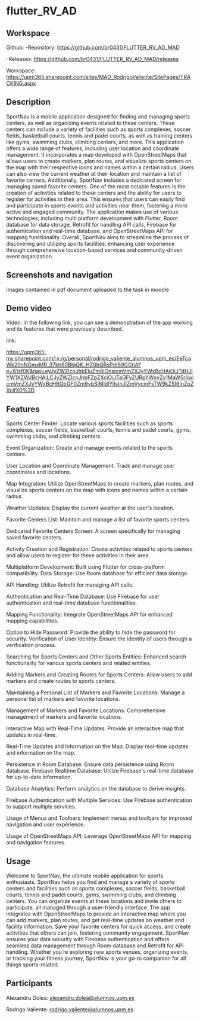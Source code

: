 # flutter_RV_AD

## Workspace
Github:
-Repository: https://github.com/br0431/FLUTTER_RV_AD_MAD

-Releases: https://github.com/br0431/FLUTTER_RV_AD_MAD/releases

Workspace: https://upm365.sharepoint.com/sites/MAD_RodrigoValiente/SitePages/TRACKING.aspx

## Description
SportNav is a mobile application designed for finding and managing sports centers,
as well as organizing events related to these centers. These centers can include a
variety of facilities such as sports complexes, soccer fields, basketball courts, tennis
and padel courts, as well as training centers like gyms, swimming clubs, climbing
centers, and more.
This application offers a wide range of features, including user location and
coordinate management. It incorporates a map developed with OpenStreetMaps that
allows users to create markers, plan routes, and visualize sports centers on the map
with their respective icons and names within a certain radius. Users can also view
the current weather at their location and maintain a list of favorite centers.
Additionally, SportNav includes a dedicated screen for managing saved favorite
centers. One of the most notable features is the creation of activities related to these
centers and the ability for users to register for activities in their area. This ensures
that users can easily find and participate in sports events and activities near them,
fostering a more active and engaged community.
The application makes use of various technologies, including multi platform
development with Flutter, Room database for data storage, Retrofit for handling API
calls, Firebase for authentication and real-time database, and OpenStreetMaps API
for mapping functionality.
Overall, SportNav aims to streamline the process of discovering and utilizing sports
facilities, enhancing user experience through comprehensive location-based services
and community-driven event organization.
## Screenshots and navigation
images contained in pdf document uploaded to the task in moodle 

## Demo video
Video:
In the following link, you can see a demonstration of the app working and its
features that were previously described.

link:

https://upm365-my.sharepoint.com/:v:/g/personal/rodrigo_valiente_alumnos_upm_es/EeTcaWk20nNGmxMR_37khS0BlqQK_HZ0bQRsPdt59GGtlA?e=61sf0K&nav=eyJyZWZlcnJhbEluZm8iOnsicmVmZXJyYWxBcHAiOiJTdHJlYW1XZWJBcHAiLCJyZWZlcnJhbFZpZXciOiJTaGFyZURpYWxvZy1MaW5rIiwicmVmZXJyYWxBcHBQbGF0Zm9ybSI6IldlYiIsInJlZmVycmFsTW9kZSI6InZpZXcifX0%3D

## Features

Sports Center Finder: Locate various sports facilities such as sports complexes,
soccer fields, basketball courts, tennis and padel courts, gyms, swimming clubs, and
climbing centers.

Event Organization: Create and manage events related to the sports centers.

User Location and Coordinate Management: Track and manage user coordinates
and locations.

Map Integration: Utilize OpenStreetMaps to create markers, plan routes, and
visualize sports centers on the map with icons and names within a certain radius.

Weather Updates: Display the current weather at the user's location.

Favorite Centers List: Maintain and manage a list of favorite sports centers.

Dedicated Favorite Centers Screen: A screen specifically for managing saved
favorite centers.

Activity Creation and Registration: Create activities related to sports centers and
allow users to register for these activities in their area.

Multiplatform Development: Built using Flutter for cross-platform compatibility.
Data Storage: Use Room database for efficient data storage.

API Handling: Utilize Retrofit for managing API calls.

Authentication and Real-Time Database: Use Firebase for user authentication and
real-time database functionalities.

Mapping Functionality: Integrate OpenStreetMaps API for enhanced mapping
capabilities.

Option to Hide Password: Provide the ability to hide the password for security.
Verification of User Identity: Ensure the identity of users through a verification
process.

Searching for Sports Centers and Other Sports Entities: Enhanced search
functionality for various sports centers and related entities.

Adding Markers and Creating Routes for Sports Centers: Allow users to add
markers and create routes to sports centers.

Maintaining a Personal List of Markers and Favorite Locations: Manage a
personal list of markers and favorite locations.

Management of Markers and Favorite Locations: Comprehensive management of
markers and favorite locations.

Interactive Map with Real-Time Updates: Provide an interactive map that updates
in real-time.

Real-Time Updates and Information on the Map: Display real-time updates and
information on the map.

Persistence in Room Database: Ensure data persistence using Room database.
Firebase Realtime Database: Utilize Firebase's real-time database for up-to-date
information.

Database Analytics: Perform analytics on the database to derive insights.

Firebase Authentication with Multiple Services: Use Firebase authentication to
support multiple services.

Usage of Menus and Toolbars: Implement menus and toolbars for improved
navigation and user experience.

Usage of OpenStreetMaps API: Leverage OpenStreetMaps API for mapping and
navigation features.

## Usage

Welcome to SportNav, the ultimate mobile application for sports enthusiasts.
SportNav helps you find and manage a variety of sports centers and facilities such
as sports complexes, soccer fields, basketball courts, tennis and padel courts, gyms,
swimming clubs, and climbing centers. You can organize events at these locations
and invite others to participate, all managed through a user-friendly interface. The
app integrates with OpenStreetMaps to provide an interactive map where you can
add markers, plan routes, and get real-time updates on weather and facility
information. Save your favorite centers for quick access, and create activities that
others can join, fostering community engagement. SportNav ensures your data
security with Firebase authentication and offers seamless data management through
Room database and Retrofit for API handling. Whether you’re exploring new sports
venues, organizing events, or tracking your fitness journey, SportNav is your go-to
companion for all things sports-related.


## Participants

Alexandru Dolea: alexandru.dolea@alumnos.upm.es 

Rodrigo Valiente: rodrigo.valiente@alumnos.upm.es 

